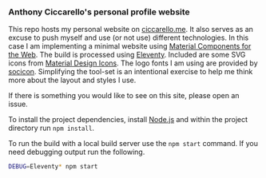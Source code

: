 ### Anthony Ciccarello's personal profile website

This repo hosts my personal website on [ciccarello.me](https://www.ciccarello.me).
It also serves as an excuse to push myself and use (or not use) different
technologies. In this case I am implementing a minimal website using
[Material Components for the Web](https://material.io/components/). The build is processed using [Eleventy](11ty.dev).
Included are some SVG icons from [Material Design Icons](https://material.io/tools/icons/?style=baseline).
The logo fonts I am using are provided by [socicon](http://www.socicon.com/). Simplifying
the tool-set is an intentional exercise to help me think more about the layout and styles I use.

If there is something you would like to see on this site, please open an issue.

To install the project dependencies, install [Node.js](https://nodejs.org/) and within the project directory run `npm install`.

To run the build with a local build server use the `npm start` command. If you need debugging output run the following.

```bash
DEBUG=Eleventy* npm start
```
